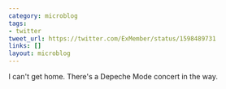 ```yaml
---
category: microblog
tags:
- twitter
tweet_url: https://twitter.com/ExMember/status/1598489731
links: []
layout: microblog
---
```

I can't get home. There's a Depeche Mode concert in the way.
